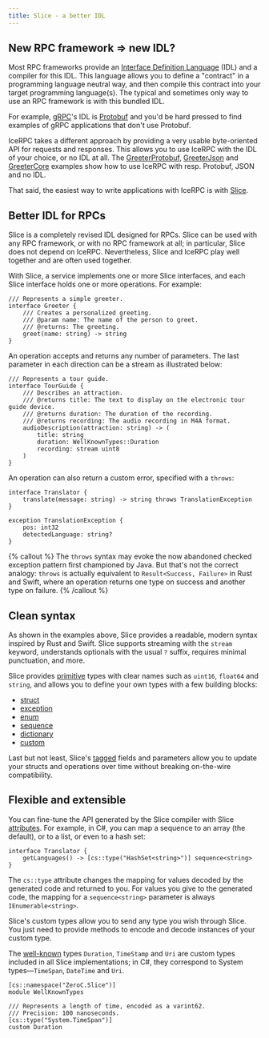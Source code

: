 ```yaml
---
title: Slice - a better IDL
---
```


## New RPC framework => new IDL?

Most RPC frameworks provide an [Interface Definition Language][idl] (IDL) and a compiler for this IDL. This language
allows you to define a "contract" in a programming language neutral way, and then compile this contract into your target
programming language(s). The typical and sometimes only way to use an RPC framework is with this bundled IDL.

For example, [gRPC][grpc]'s IDL is [Protobuf][protobuf] and you'd be hard pressed to find examples of gRPC applications
that don't use Protobuf.

IceRPC takes a different approach by providing a very usable byte-oriented API for requests and responses. This allows
you to use IceRPC with the IDL of your choice, or no IDL at all. The [GreeterProtobuf][greeter-protobuf],
[GreeterJson][greeter-json] and [GreeterCore][greeter-core] examples show how to use IceRPC with resp. Protobuf, JSON
and no IDL.

That said, the easiest way to write applications with IceRPC is with [Slice][slice].

## Better IDL for RPCs

Slice is a completely revised IDL designed for RPCs. Slice can be used with any RPC framework, or with no RPC framework
at all; in particular, Slice does not depend on IceRPC. Nevertheless, Slice and IceRPC play well together and are often
used together.

With Slice, a service implements one or more Slice interfaces, and each Slice interface holds one or more operations.
For example:

```slice
/// Represents a simple greeter.
interface Greeter {
    /// Creates a personalized greeting.
    /// @param name: The name of the person to greet.
    /// @returns: The greeting.
    greet(name: string) -> string
}
```

An operation accepts and returns any number of parameters. The last parameter in each direction can be a stream as
illustrated below:

```slice
/// Represents a tour guide.
interface TourGuide {
    /// Describes an attraction.
    /// @returns title: The text to display on the electronic tour guide device.
    /// @returns duration: The duration of the recording.
    /// @returns recording: The audio recording in M4A format.
    audioDescription(attraction: string) -> (
        title: string
        duration: WellKnownTypes::Duration
        recording: stream uint8
    )
}
```

An operation can also return a custom error, specified with a `throws`:

```slice
interface Translator {
    translate(message: string) -> string throws TranslationException
}

exception TranslationException {
    pos: int32
    detectedLanguage: string?
}
```

{% callout %}
The `throws` syntax may evoke the now abandoned checked exception pattern first championed by Java. But that's not the
correct analogy: `throws` is actually equivalent to `Result<Success, Failure>` in Rust and Swift, where an operation
returns one type on success and another type on failure.
{% /callout %}

## Clean syntax

As shown in the examples above, Slice provides a readable, modern syntax inspired by Rust and Swift. Slice supports
streaming with the `stream` keyword, understands optionals with the usual `?` suffix, requires minimal punctuation, and
more.

Slice provides [primitive][primitive] types with clear names such as `uint16`, `float64` and `string`, and allows you to
define your own types with a few building blocks:
 - [struct][struct]
 - [exception][exception]
 - [enum][enum]
 - [sequence][sequence]
 - [dictionary][dictionary]
 - [custom][custom]

Last but not least, Slice's [tagged][tagged] fields and parameters allow you to update your structs and operations over
time without breaking on-the-wire compatibility.

## Flexible and extensible

You can fine-tune the API generated by the Slice compiler with Slice [attributes][attributes]. For example, in C#, you
can map a sequence to an array (the default), or to a list, or even to a hash set:

```slice
interface Translator {
    getLanguages() -> [cs::type("HashSet<string>")] sequence<string>
}
```

The `cs::type` attribute changes the mapping for values decoded by the generated code and returned to you. For values
you give to the generated code, the mapping for a `sequence<string>` parameter is always `IEnumerable<string>`.

Slice's custom types allow you to send any type you wish through Slice. You just need to provide methods to encode and
decode instances of your custom type.

The [well-known][well-known] types `Duration`, `TimeStamp` and `Uri` are custom types included in all Slice
implementations; in C#, they correspond to System types—`TimeSpan`, `DateTime` and `Uri`.

```slice
[cs::namespace("ZeroC.Slice")]
module WellKnownTypes

/// Represents a length of time, encoded as a varint62.
/// Precision: 100 nanoseconds.
[cs::type("System.TimeSpan")]
custom Duration
```

[attributes]: ../../slice2/language-guide/attributes
[custom]: ../../slice2/language-guide/custom-types
[dictionary]: ../../slice2/language-guide/dictionary-types
[enum]: ../../slice2/language-guide/enum-types
[exception]: ../../slice2/language-guide/exception
[grpc]: https://grpc.io/
[idl]: https://en.wikipedia.org/wiki/Interface_description_language
[greeter-core]: https://github.com/icerpc/icerpc-csharp/tree/main/examples/GreeterCore
[greeter-json]: https://github.com/icerpc/icerpc-csharp/tree/main/examples/GreeterJson
[greeter-protobuf]: https://github.com/icerpc/icerpc-csharp/tree/main/examples/GreeterProtobuf
[primitive]: ../../slice2/language-guide/primitive-types
[protobuf]: https://en.wikipedia.org/wiki/Protocol_Buffers
[sequence]: ../../slice2/language-guide/sequence-types
[slice]: ../../slice2
[struct]: ../../slice2/language-guide/struct-types
[tagged]: ../../slice2/language-guide/parameters-and-fields#tagged-parameters-and-fields
[well-known]: ../../slice2/language-guide/well-known-types
